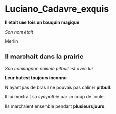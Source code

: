 # Luciano_Cadavre_exquis

**Il était une fois un bouquin magique**

_Son nom était_ 

Merlin

## Il marchait dans la prairie 

*Son compagnon nommé pitbull est avec lui*

**Leur but est toujours inconnu**

N'ayant pas de bras il ne pouvais pas caliner **pitbull**.

Il lui montrait sa *sympathie* par un coup de boule.

Ils marchaient ensemble pendant **plusieurs jours**.
